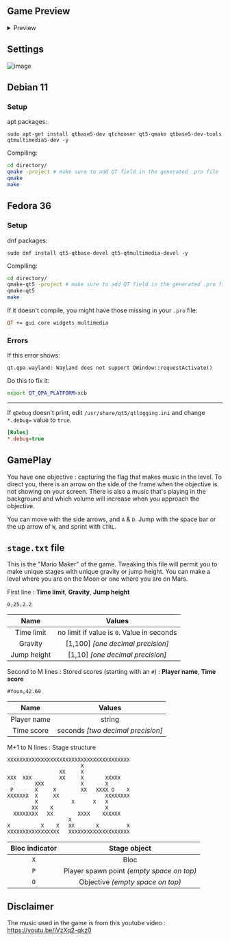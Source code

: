 ## Game Preview

<details>
  <summary>Preview</summary>
  
![image](https://user-images.githubusercontent.com/40632486/171402683-225855b7-d595-4100-9ed5-b2c842ce5df5.png)
![image](https://user-images.githubusercontent.com/40632486/171412337-6bde64aa-c176-48ea-88bf-5400e7ef7877.png)
![image](https://user-images.githubusercontent.com/40632486/171412400-14c3a87a-eb18-4ffd-a6b7-f9359f93c73a.png)
![image](https://user-images.githubusercontent.com/40632486/171412517-9f62b4a8-0ff7-4386-8efe-1244f2846277.png)
![image](https://user-images.githubusercontent.com/40632486/171412555-a73d2527-a7bf-4b4b-8531-dfeeeb3e8d45.png)
</details>

## Settings

![image](https://user-images.githubusercontent.com/40632486/171413071-f987ce67-a49c-468c-b522-c3fb2c860f19.png)

## Debian 11

### Setup

apt packages:
```
sudo apt-get install qtbase5-dev qtchooser qt5-qmake qtbase5-dev-tools qtmultimedia5-dev -y
```

Compiling:
```sh
cd directory/
qmake -project # make sure to add QT field in the generated .pro file 
qmake
make
```

## Fedora 36

### Setup

dnf packages:
```
sudo dnf install qt5-qtbase-devel qt5-qtmultimedia-devel -y
```

Compiling:
```sh
cd directory/
qmake-qt5 -project # make sure to add QT field in the generated .pro file 
qmake-qt5
make
```

If it doesn't compile, you might have those missing in your `.pro` file:
```pro
QT += gui core widgets multimedia
```

### Errors

If this error shows:
```stdout
qt.qpa.wayland: Wayland does not support QWindow::requestActivate()
```

Do this to fix it:
```bash
export QT_QPA_PLATFORM=xcb
```

---

If `qDebug` doesn't print, edit `/usr/share/qt5/qtlogging.ini` and change
`*.debug=` value to `true`.
```ini
[Rules]
*.debug=true
```

## GamePlay

You have one objective : capturing the flag that makes music in the level.
To direct you, there is an arrow on the side of the frame when the objective is
not showing on your screen. There is also a music that's playing in the
background and which volume will increase when you approach the objective.

You can move with the side arrows, and `A` & `D`.
Jump with the space bar or the up arrow of `W`, and sprint with `CTRL`.

## `stage.txt` file

This is the "Mario Maker" of the game. Tweaking this file will permit you to
make unique stages with unique gravity or jump height. You can make a level 
where you are on the Moon or one where you are on Mars.

First line : **Time limit**, **Gravity**, **Jump height**
```
0,25,2.2
```
|    Name     |                   Values                   |
| :---------: | :----------------------------------------: |
| Time limit  | no limit if value is `0`. Value in seconds |
|   Gravity   |     [1,100] *[one decimal precision]*      |
| Jump height |      [1,10] *[one decimal precision]*      |

Second to M lines : Stored scores (starting with an `#`) : **Player name**, **Time score**
```
#Youn,42.69
```
|    Name     |              Values               |
| :---------: | :-------------------------------: |
| Player name |              string               |
| Time score  | seconds *[two decimal precision]* |

M+1 to N lines : Stage structure
```
XXXXXXXXXXXXXXXXXXXXXXXXXXXXXXXXXXXXXXXX
                        X               
                 XX     X               
XXX  XXX         XX     X       XXXXX   
         XXX            X       X       
 P       X     X        XX   XXXX O    X
XXXXXXX  X     XX               XXXXXXXX
         X           X      X   X       
        XX    X                 X       
  XXXXXXXX   XX        XXXX    XXXXXX   
                    X                   
X          X    X   XX       X         X
XXXXXXXXXXXXXXXXX   XXXXXXXXXXXXXXXXXXXX
```
| Bloc indicator |               Stage object                |
| :------------: | :---------------------------------------: |
|      `X`       |                   Bloc                    |
|      `P`       | Player spawn point *(empty space on top)* |
|      `O`       |     Objective *(empty space on top)*      |

## Disclaimer

The music used in the game is from this youtube video 
: https://youtu.be/iVzXq2-qkz0
